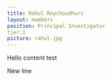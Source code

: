 ```yaml
---
title: Rahul Roychoudhuri
layout: members
position: Principal Investigator
tier:1
picture: rahul.jpg
---
```


Hello content test

New line

